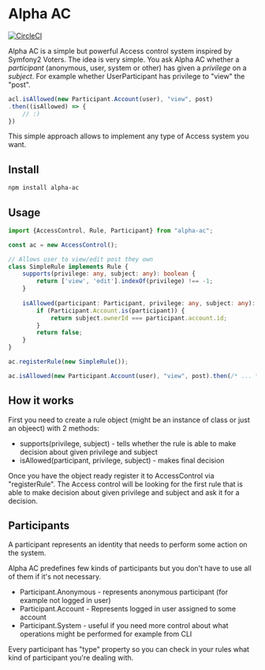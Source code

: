 # Alpha AC

[![CircleCI](https://circleci.com/gh/wookieb/alpha-ac.svg?style=svg)](https://circleci.com/gh/wookieb/alpha-ac)

Alpha AC is a simple but powerful Access control system inspired by Symfony2 Voters.
The idea is very simple. You ask Alpha AC whether a _participant_ (anonymous, user, system or other) has given a _privilege_ on a _subject_.
For example whether UserParticipant has privilege to "view" the "post".

```typescript
acl.isAllowed(new Participant.Account(user), "view", post)
.then((isAllowed) => {
    // :)
})
```

This simple approach allows to implement any type of Access system you want.

## Install
```bash
npm install alpha-ac
```

## Usage

```typescript
import {AccessControl, Rule, Participant} from "alpha-ac";

const ac = new AccessControl();

// Allows user to view/edit post they own 
class SimpleRule implements Rule {
    supports(privilege: any, subject: any): boolean {
        return ['view', 'edit'].indexOf(privilege) !== -1;
    }
    
    isAllowed(participant: Participant, privilege: any, subject: any): Promise<boolean>|boolean {
        if (Participant.Account.is(participant)) {
            return subject.ownerId === participant.account.id;
        }
        return false;
    }
}

ac.registerRule(new SimpleRule());

ac.isAllowed(new Participant.Account(user), "view", post).then(/* ... */)

```

## How it works

First you need to create a rule object (might be an instance of class or just an objeect) with 2 methods:
* supports(privilege, subject) - tells whether the rule is able to make decision about given privilege and subject
* isAllowed(participant, privilege, subject) - makes final decision

Once you have the object ready register it to AccessControl via "registerRule".
The Access control will be looking for the first rule that is able to make decision about given privilege and subject and ask it for a decision.

## Participants

A participant represents an identity that needs to perform some action on the system.

Alpha AC predefines few kinds of participants but you don't have to use all of them if it's not necessary.

* Participant.Anonymous - represents anonymous participant (for example not logged in user)
* Participant.Account - Represents logged in user assigned to some account 
* Participant.System - useful if you need more control about what operations might be performed for example from CLI

Every participant has "type" property so you can check in your rules what kind of participant you're dealing with.
